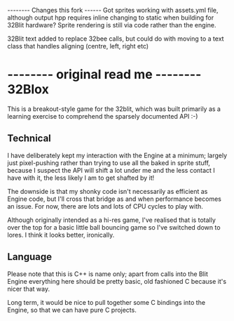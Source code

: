 -------- Changes this fork ------
Got sprites working with assets.yml file, although output hpp requires inline changing to static when building for 32Blit hardware? Sprite rendering is still via code rather than the engine.

32Blit text added to replace 32bee calls, but could do with moving to a text class that handles aligning (centre, left, right etc)

-------- original read me --------
32Blox
======

This is a breakout-style game for the 32blit, which was built primarily as a
learning exercise to comprehend the sparsely documented API :-)


Technical
---------

I have deliberately kept my interaction with the Engine at a minimum; largely
just pixel-pushing rather than trying to use all the baked in sprite stuff,
because I suspect the API will shift a lot under me and the less contact I 
have with it, the less likely I am to get shafted by it!

The downside is that my shonky code isn't necessarily as efficient as Engine
code, but I'll cross that bridge as and when performance becomes an issue. 
For now, there are lots and lots of CPU cycles to play with.

Although originally intended as a hi-res game, I've realised that is totally
over the top for a basic little ball bouncing game so I've switched down to
lores. I think it looks better, ironically.


Language
--------

Please note that this is C++ is name only; apart from calls into the Blit Engine
everything here should be pretty basic, old fashioned C because it's nicer that
way.

Long term, it would be nice to pull together some C bindings into the Engine,
so that we can have pure C projects.


